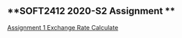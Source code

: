 ##  **SOFT2412  2020-S2  Assignment **

[Assignment 1 Exchange Rate Calculate](https://pages.github.sydney.edu.au/SOFT2412-2020S2/W18A_Group_1/Assignment1)



